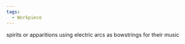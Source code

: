 ```yaml
---
tags:
  - Workpiece
---
```

spirits or apparitions using electric arcs as bowstrings for their music